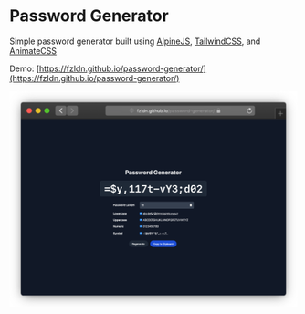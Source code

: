 # Password Generator

Simple password generator built using [AlpineJS](https://alpinejs.dev/), [TailwindCSS](https://tailwindcss.com/), and [AnimateCSS](https://animate.style/)

Demo: [https://fzldn.github.io/password-generator/](https://fzldn.github.io/password-generator/)

<p align="center"><img src="https://raw.githubusercontent.com/fzldn/password-generator/main/assets/images/screenshot.png"></p>
